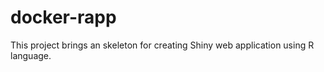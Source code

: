 # docker-rapp

This project brings an skeleton for creating Shiny web application using R language.



